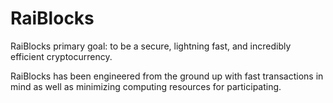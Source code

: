 RaiBlocks
======
RaiBlocks primary goal: to be a secure, lightning fast, and incredibly efficient cryptocurrency.

RaiBlocks has been engineered from the ground up with fast transactions in mind as well as minimizing computing resources for participating.

